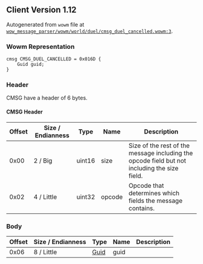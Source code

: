 ## Client Version 1.12

Autogenerated from `wowm` file at [`wow_message_parser/wowm/world/duel/cmsg_duel_cancelled.wowm:3`](https://github.com/gtker/wow_messages/tree/main/wow_message_parser/wowm/world/duel/cmsg_duel_cancelled.wowm#L3).

### Wowm Representation
```rust,ignore
cmsg CMSG_DUEL_CANCELLED = 0x016D {
    Guid guid;
}
```
### Header
CMSG have a header of 6 bytes.

#### CMSG Header
| Offset | Size / Endianness | Type   | Name   | Description |
| ------ | ----------------- | ------ | ------ | ----------- |
| 0x00   | 2 / Big           | uint16 | size   | Size of the rest of the message including the opcode field but not including the size field.|
| 0x02   | 4 / Little        | uint32 | opcode | Opcode that determines which fields the message contains.|
### Body
| Offset | Size / Endianness | Type | Name | Description |
| ------ | ----------------- | ---- | ---- | ----------- |
| 0x06 | 8 / Little | [Guid](../spec/packed-guid.md) | guid |  |
